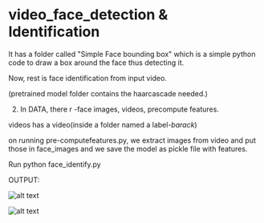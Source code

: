 # video_face_detection & Identification


It has a folder called "Simple Face bounding box" which is a simple python code to draw a box around the face thus detecting it.

Now, rest is face identification from input video.


 (pretrained model folder contains the haarcascade needed.)

2. In DATA, there r -face images, videos, precompute features.

videos has a video(inside a folder named a label-*barack*)

on running pre-computefeatures.py, we extract images from video and put those in face_images and we save the model as pickle file with features.

Run python face_identify.py 

OUTPUT:

![alt text](https://github.com/i-am-manish/video_face_detection-Identification/blob/master/bo.PNG)

![alt text](https://github.com/i-am-manish/video_face_detection-Identification/blob/master/rb.PNG)
